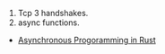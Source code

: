 1. Tcp 3 handshakes.
2. async functions.

+ [Asynchronous Progoramming in Rust][1]

[1]: https://rust-lang.github.io/async-book/01_getting_started/01_chapter.html
